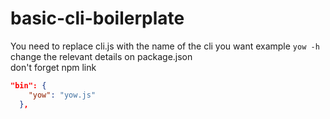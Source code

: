 # basic-cli-boilerplate
You need to replace cli.js with the name of the cli you want example `yow -h`
<br>
change the relevant details on package.json
<br>
don't forget npm link
```json
"bin": {
    "yow": "yow.js"
  },
```
